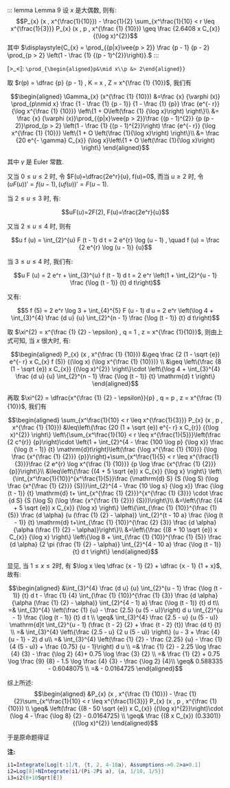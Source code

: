 ::: lemma Lemma 9
设 $x$ 是大偶数, 则有:
$$P_{x} (x , x^{\frac{1}{10}}) - \frac{1}{2} \sum_{x^\frac{1}{10} < r \leq x^{\frac{1}{3}}} P_{x} (x , p , x^{\frac {1} {10}}) \geq \frac {2.6408 x C_{x}} {(\log x)^{2}}$$
其中 $\displaystyle{C_{x} = \prod_{{p|x}\vee{p > 2}} \frac {p - 1} {p - 2} \prod_{p > 2} \left(1 - \frac {1} {(p - 1)^{2}}\right)}.$
:::

[>_<]: `\prod_{\begin{aligned}p&\mid x\\p &> 2\end{aligned}}` 

取 $r(p) = \dfrac {p} {p - 1} , K = x , Z = x^{\frac {1} {10}}$, 我们有

$$\begin{aligned}
\Gamma_{x} (x^{\frac {1} {10}})
&=\frac {x} {\varphi (x)} \prod_{p\nmid x} \frac {1 - \frac {1} {p - 1}} {1 - \frac {1} {p}} \frac {e^{- r}} {\log x^{\frac {1} {10}}} \left\{1 + O\left(\frac {1} {\log x}\right) \right\}\\
&= \frac {x} {\varphi (x)}\prod_{{p|x}\vee{p > 2}}\frac {(p - 1)^{2}} {p (p - 2)}\prod_{p > 2} \left(1 - \frac {1} {(p - 1)^{2}}\right) \frac {e^{- r}} {\log x^{\frac {1} {10}}} \left\{1 + O \left(\frac {1}{\log x}\right) \right\}\\
&= \frac {20 e^{- \gamma} C_{x}} {\log x}\left\{1 + O \left(\frac {1}{\log x}\right) \right\}
\end{aligned}$$

其中 $\gamma$ 是 Euler 常数. 

又当 $0\le u\leq2$ 时, 令 $F(u)=\dfrac{2e^r}{u}, f(u)=0$, 而当 $u\geq2$ 时, 令 $(uF(u))'=f(u-1), (uf(u))'=F(u-1)$.

当 $2\le u\leq 3$ 时, 有:

$$uF(u)=2F(2), F(u)=\frac{2e^r}{u}$$

又当 $2\leq u\leq 4$ 时, 则有

$$u f (u) = \int_{2}^{u} F (t - 1) d t = 2 e^{r} \log (u - 1) , \quad f (u) = \frac {2 e^{r} \log (u - 1)} {u}$$

当 $3\leq u\leq 4$ 时, 我们有:

$$u F (u) = 2 e^r + \int_{3}^{u} f (t - 1) d t = 2 e^r \left(1 + \int_{2}^{u - 1} \frac {\log (t - 1)} {t} d t\right)$$

又有:

$$5 f (5) = 2 e^r \log 3 + \int_{4}^{5} F (u - 1) d u = 2 e^r \left(\log 4 + \int_{3}^{4} \frac {d u} {u} \int_{2}^{n - 1} \frac {\log (t - 1)} {t} d t\right)$$

取 $\xi^{2} = x^{\frac {1} {2} - \epsilon} , q = 1 , z = x^{\frac {1}{10}}$, 则由上式可知, 当 $x$ 很大时, 有: 

$$\begin{aligned}
P_{x} (x , x^{\frac {1} {10}}) 
&\geq \frac {2 (1 - \sqrt {e}) e^{- r} x C_{x} f (5)} {(\log x) (\log x^{\frac {1} {10}})} \\
&\geq \left\{\frac {8 (1 - \sqrt {e}) x C_{x}} {(\log x)^{2}} \right\}\cdot \left\{\log 4 + \int_{3}^{4} \frac {d u} {u} \int_{2}^{n - 1} \frac {\log (t - 1)} {t} \mathrm{d} t \right\}
\end{aligned}$$

再取 $\xi^{2} = \dfrac{x^{\frac {1} {2} - \epsilon}}{p} , q = p , z = x^{\frac {1}{10}}$, 我们有

$$\begin{aligned}
\sum_{x^\frac{1}{10} < r \leq x^{\frac{1}{3}}} P_{x} (x , p , x^{\frac {1} {10}})
&\leq\left\{\frac {20 (1 + \sqrt {e}) e^{- r} x C_{r}} {(\log x)^{2}} \right\}
\left\{\sum_{x^\frac{1}{10} < r \leq x^{\frac{1}{5}}}\left(\frac {2 c^{r}} {p}\right)\cdot \left(1 + \int_{2}^{4 - \frac {100 \log p} {\log x}} \frac {\log (t - 1)} {t} \mathrm{d}t\right)\left(\frac {\log x^{\frac {1} {10}}} {\log \frac {x^{\frac {1} {2}}} {p}}\right)+\sum_{x^\frac{1}{5} < r \leq x^{\frac{1}{3}}}\frac {2 e^{r} \log x^{\frac {1} {10}}} {p \log \frac {x^{\frac {1} {2}}} {p}}\right\}\\
&\leq\left\{\frac {(4 + 5 \sqrt {e}) x C_{x}} {\log x} \right\}
\left\{\int_{x^\frac{1}{10}}^{x^\frac{1}{5}}\frac {\mathrm{d} S} {S (\log S) (\log \frac {x^{\frac {1} {2}}} {S})}\int_{2}^{4 - \frac {10 \log s} {\log x}} \frac {\log (t - 1)} {t} \mathrm{d} t+ \int_{x^{\frac {1} {2}}}^{x^{\frac {1} {3}}} \cdot \frac {d S} {S (\log S) (\log \frac {x^{\frac {1} {2}}} {S})}\right\}\\
&=\left\{\frac {(4 + 5 \sqrt {e}) x C_{x}} {\log x} \right\}
\left\{\int_{\frac {1} {10}}^{\frac {1} {5}} \frac {d \alpha} {u (\frac {1} {2} - \alpha)} \int_{2}^{t - 10 a} \frac {\log (t - 1)} {t} \mathrm{d} t+\int_{\frac {1} {10}}^{\frac {2} {3}} \frac {d \alpha} {\alpha (\frac {1} {2} - \alpha)}\right\}\\
&=\left\{\frac {(8 + 10 \sqrt {e}) x C_{x}} {\log x} \right\}
\left\{\log 8 + \int_{\frac {1} {10}}^{\frac {1} {5}} \frac {d \alpha} {2 \pi (\frac {1} {2} - \alpha)} \int_{2}^{4 - 10 a} \frac {\log (t - 1)} {t} d t \right\}
\end{aligned}$$

显见, 当 $1\leq x \leq 2$时, 有 $\log x \leq \dfrac {x - 1} {2} + \dfrac {x - 1} {1 + x}$, 故有:

$$\begin{aligned}
&\int_{3}^{4} \frac {d u} {u} \int_{2}^{u - 1} \frac {\log (t - 1)} {t} d t - \frac {1} {4} \int_{\frac {1} {10}}^{\frac {1} {3}} \frac {d \alpha} {\alpha (\frac {1} {2} - \alpha)} \int_{2}^{4 - 1) a} \frac {\log (t - 1)} {t} d t\\
=& \int_{3}^{4} \left(\frac {1} {u} - \frac {2.5} {u (5 - u)}\right) d u \int_{2}^{u - 1} \frac {\log (t - 1)} {t} d t \\
\geq& \int_{3}^{4} \frac {2.5 - u} {u (5 - u)} \mathrm{d}t \int_{2}^{u - 1} (\frac {t - 2} {2} + \frac {t - 2} {t}) \frac {d t} {t} \\
=& \int_{3}^{4} \left\{\frac {2.5 - u} {2 u (5 - u)} \right\} (u - 3 + \frac {4} {u - 1} - 2) d u\\
=& \int_{3}^{4} \left(\frac {1} {2} - \frac {2.25} {u} - \frac {1} {4 (5 - u)} + \frac {0.75} {u - 1}\right) d u \\
=& \frac {1} {2} - 2.25 \log \frac {4} {3} - \frac {\log 2} {4}+ 0.75 \log \frac {3} {2} \\
=& \frac {1} {2} + 0.75 \log \frac {9} {8} - 1.5 \log \frac {4} {3} - \frac {\log 2} {4}\\
\geq& 0.588335 - 0.6048075 \\
=& - 0.0164725
\end{aligned}$$

综上所述:
$$\begin{aligned}
&P_{x} (x , x^{\frac {1} {10}}) - \frac {1} {2}\sum_{x^\frac{1}{10} < r \leq x^{\frac{1}{3}}} P_{x} (x , p , x^{\frac {1} {10}}) \\
\geq& \left(\frac {(8 - 50 \sqrt {e}) x C_{x}} {(\log x)^{2}}\right)\cdot (\log 4 - \frac {\log 8} {2} - 0.0164725) \\
\geq& \frac {(8 x C_{x}) (0.3301)} {(\log x)^{2}}
\end{aligned}$$

于是原命题得证

**注:**

```mathematica
i1=Integrate[Log[t-1]/t, {t, 2, 4-10a}, Assumptions->0.2>a>0.1]
i2=Log[8]+NIntegrate[i1/(Pi-2Pi a), {a, 1/10, 1/5}]
i3=i2(8+10Sqrt[E])
```

